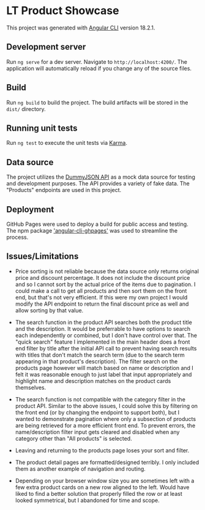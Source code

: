 # LT Product Showcase

This project was generated with [Angular CLI](https://github.com/angular/angular-cli) version 18.2.1.

## Development server

Run `ng serve` for a dev server. Navigate to `http://localhost:4200/`. The application will automatically reload if you change any of the source files.

## Build

Run `ng build` to build the project. The build artifacts will be stored in the `dist/` directory.

## Running unit tests

Run `ng test` to execute the unit tests via [Karma](https://karma-runner.github.io).

## Data source

The project utilizes the [DummyJSON API](https://dummyjson.com/) as a mock data source for testing and development purposes. The API provides a variety of fake data. The "Products" endpoints are used in this project.

## Deployment

GitHub Pages were used to deploy a build for public access and testing. The npm package ['angular-cli-ghpages'](https://www.npmjs.com/package/angular-cli-ghpages) was used to streamline the process.

## Issues/Limitations

- Price sorting is not reliable because the data source only returns original price and discount percentage. It does not include the discount price and so I cannot sort by the actual price of the items due to pagination. I could make a call to get all products and then sort them on the front end, but that's not very efficient. If this were my own project I would modify the API endpoint to return the final discount price as well and allow sorting by that value.

- The search function in the product API searches both the product title and the description. It would be preferrable to have options to search each independently or combined, but I don't have control over that. The "quick search" feature I implemented in the main header does a front end filter by title after the initial API call to prevent having search results with titles that don't match the search term (due to the search term appearing in that product's description). The filter search on the products page however will match based on name or description and I felt it was reasonable enough to just label that input appropriately and highlight name and description matches on the product cards themselves.

- The search function is not compatible with the category filter in the product API. Similar to the above issues, I could solve this by filtering on the front end (or by changing the endpoint to support both), but I wanted to demonstrate pagination where only a subsection of products are being retrieved for a more efficient front end. To prevent errors, the name/description filter input gets cleared and disabled when any category other than "All products" is selected.

- Leaving and returning to the products page loses your sort and filter.

- The product detail pages are formatted/designed terribly. I only included them as another example of navigation and routing.

- Depending on your browser window size you are sometimes left with a few extra product cards on a new row aligned to the left. Would have liked to find a better solution that properly filled the row or at least looked symmetrical, but I abandoned for time and scope.